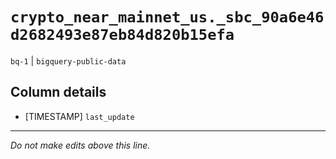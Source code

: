 # `crypto_near_mainnet_us._sbc_90a6e46d2682493e87eb84d820b15efa`
`bq-1` | `bigquery-public-data`

## Column details
* [TIMESTAMP] `last_update`

-------------------------------------------------------------------------------
*Do not make edits above this line.*

